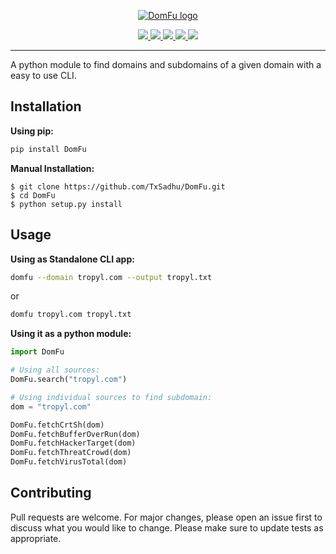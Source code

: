 <p align="center">
<a href="https://github.com/txsadhu/domfu"><img src="https://i.imgur.com/xYoBNoF.png" alt="DomFu logo"></a>
</p>

<p align="center">
  <a href="https://www.python.org/download/releases/3.7">
    <img src="https://img.shields.io/badge/Python-3.7-green.svg">
  </a>
  <a href="https://github.com/txsadhu/domfu/releases">
    <img src="https://img.shields.io/badge/DomFu-v1.0-violet.svg">
  </a>
  <a href="https://github.com/txsadhu/domfu/">
      <img src="https://img.shields.io/badge/Tested%20on-Linux-yellow.svg">
  </a>
  <a href="https://github.com/TxSadhu/DomFu/blob/master/LICENSE.txt">
    <img src="https://img.shields.io/badge/License-GPLv3-orange.svg">
  </a> 
  <a href="https://github.com/TxSadhu/DomFu/releases/tag/v1.0.0/">
    <img src="https://img.shields.io/badge/Release-Stable-green.svg">
  </a>
</p>

---

A python module to find domains and subdomains of a given domain with a easy to use CLI.

## Installation

**Using pip:**

```bash
pip install DomFu
```

**Manual Installation:**

```
$ git clone https://github.com/TxSadhu/DomFu.git
$ cd DomFu
$ python setup.py install
```

## Usage

**Using as Standalone CLI app:**

```bash
domfu --domain tropyl.com --output tropyl.txt
```

or

```bash
domfu tropyl.com tropyl.txt
```

**Using it as a python module:**

```python
import DomFu

# Using all sources:
DomFu.search("tropyl.com")

# Using individual sources to find subdomain:
dom = "tropyl.com"

DomFu.fetchCrtSh(dom)
DomFu.fetchBufferOverRun(dom)
DomFu.fetchHackerTarget(dom)
DomFu.fetchThreatCrowd(dom)
DomFu.fetchVirusTotal(dom)

```

## Contributing

Pull requests are welcome. For major changes, please open an issue first to discuss what you would like to change. Please make sure to update tests as appropriate.
